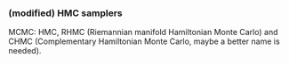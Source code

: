 ### (modified) HMC samplers
MCMC: HMC, RHMC (Riemannian manifold Hamiltonian Monte Carlo) and CHMC (Complementary Hamiltonian Monte Carlo, maybe a better name is needed).
